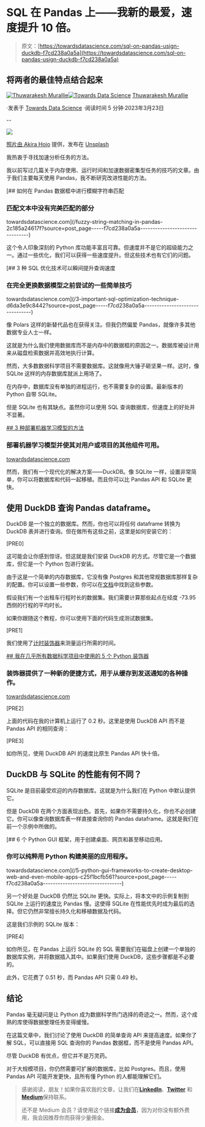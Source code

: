# SQL 在 Pandas 上——我新的最爱，速度提升 10 倍。

> 原文：[https://towardsdatascience.com/sql-on-pandas-usign-duckdb-f7cd238a0a5a](https://towardsdatascience.com/sql-on-pandas-usign-duckdb-f7cd238a0a5a)

## 将两者的最佳特点结合起来

[](https://thuwarakesh.medium.com/?source=post_page-----f7cd238a0a5a--------------------------------)[![Thuwarakesh Murallie](../Images/44f1a14a899426592bbd8c7f73ce169d.png)](https://thuwarakesh.medium.com/?source=post_page-----f7cd238a0a5a--------------------------------)[](https://towardsdatascience.com/?source=post_page-----f7cd238a0a5a--------------------------------)[![Towards Data Science](../Images/a6ff2676ffcc0c7aad8aaf1d79379785.png)](https://towardsdatascience.com/?source=post_page-----f7cd238a0a5a--------------------------------) [Thuwarakesh Murallie](https://thuwarakesh.medium.com/?source=post_page-----f7cd238a0a5a--------------------------------)

·发表于 [Towards Data Science](https://towardsdatascience.com/?source=post_page-----f7cd238a0a5a--------------------------------) ·阅读时间 5 分钟·2023年3月23日

--

![](../Images/c3fe425569b86a13bbb8b061d74d222e.png)

[照片由 Akira Hojo](https://unsplash.com/@joephotography?utm_source=medium&utm_medium=referral) 提供，发布在 [Unsplash](https://unsplash.com/?utm_source=medium&utm_medium=referral)

我热衷于寻找加速分析任务的方法。

我以前写过几篇关于内存使用、运行时间和加速数据密集型任务的技巧的文章。由于我们主要每天使用 Pandas，我不断研究改进性能的方法。

[](/fuzzy-string-matching-in-pandas-2c185a24617f?source=post_page-----f7cd238a0a5a--------------------------------) [## 如何在 Pandas 数据框中进行模糊字符串匹配

### 匹配文本中没有完美匹配的部分

towardsdatascience.com](/fuzzy-string-matching-in-pandas-2c185a24617f?source=post_page-----f7cd238a0a5a--------------------------------)

这个令人印象深刻的 Python 库功能丰富且可靠。但速度并不是它的超级能力之一。通过一些优化，我们可以获得一些速度提升。但这些技术也有它们的问题。

[](/3-important-sql-optimization-technique-d6da3e9c8442?source=post_page-----f7cd238a0a5a--------------------------------) [## 3 种 SQL 优化技术可以瞬间提升查询速度

### 在完全更换数据模型之前尝试的一些简单技巧

towardsdatascience.com](/3-important-sql-optimization-technique-d6da3e9c8442?source=post_page-----f7cd238a0a5a--------------------------------)

像 Polars 这样的新替代品也在获得关注。但我仍然偏爱 Pandas，就像许多其他数据专业人士一样。

这就是为什么我们使用数据库而不是内存中的数据框的原因之一。数据库被设计用来从磁盘检索数据并高效地执行计算。

然而，大多数数据科学项目不需要数据库。这就像用大锤子砸坚果一样。这时，像 SQLite 这样的内存数据库就派上用场了。

在内存中，数据库没有单独的进程运行，也不需要复杂的设置。最新版本的 Python 自带 SQLite。

但是 SQLite 也有其缺点。虽然你可以使用 SQL 查询数据库，但速度上的好处并不显著。

[## 3 种部署机器学习模型的方法](https://towardsdatascience.com/3-ways-to-deploy-machine-learning-models-in-production-cdba15b00e?source=post_page-----f7cd238a0a5a--------------------------------)

### 部署机器学习模型并使其对用户或项目的其他组件可用。

[towardsdatascience.com](/3-ways-to-deploy-machine-learning-models-in-production-cdba15b00e?source=post_page-----f7cd238a0a5a--------------------------------)

然而，我们有一个现代化的解决方案——DuckDB。像 SQLite 一样，设置非常简单，你可以将数据库和代码一起移植。而且你可以比 Pandas API 和 SQLite 更快。

## 使用 DuckDB 查询 Pandas dataframe。

DuckDB 是一个独立的数据库。然而，你也可以将任何 dataframe 转换为 DuckDB 表并进行查询。但在做所有这些之前，这里是如何安装它的：

[PRE0]

这可能会让你感到惊讶。但这就是我们安装 DuckDB 的方式。尽管它是一个数据库，但它是一个 Python 包进行安装。

由于这是一个简单的内存数据库，它没有像 Postgres 和其他常规数据库那样复杂的配置。你可以设置一些参数，你可以在[文档](https://duckdb.org/docs/sql/configuration)中找到这些参数。

假设我们有一个出租车行程时长的数据集。我们需要计算那些起点在经度 -73.95 西侧的行程的平均时长。

如果你跟随这个教程，你可以使用下面的代码生成测试数据集。

[PRE1]

我们使用了[计时装饰器](/python-decorators-for-data-science-6913f717669a)来测量运行所需的时间。

[## 我在几乎所有数据科学项目中使用的 5 个 Python 装饰器](https://towardsdatascience.com/python-decorators-for-data-science-6913f717669a?source=post_page-----f7cd238a0a5a--------------------------------)

### 装饰器提供了一种新的便捷方式，用于从缓存到发送通知的各种操作。

[towardsdatascience.com](/python-decorators-for-data-science-6913f717669a?source=post_page-----f7cd238a0a5a--------------------------------)

[PRE2]

上面的代码在我的计算机上运行了 0.2 秒。这里是使用 DuckDB API 而不是 Pandas API 的相同查询：

[PRE3]

如你所见，使用 DuckDB API 的速度比原生 Pandas API 快十倍。

## DuckDB 与 SQLite 的性能有何不同？

SQLite 是目前最受欢迎的内存数据库。这就是为什么我们在 Python 中默认提供它。

但是 DuckDB 在两个方面表现出色。首先，如果你不需要持久化，你也不必创建它。你可以像查询数据库表一样直接查询你的 Pandas dataframe。这就是我们在前一个示例中所做的。

[](/5-python-gui-frameworks-to-create-desktop-web-and-even-mobile-apps-c25f1bcfb561?source=post_page-----f7cd238a0a5a--------------------------------) [## 6 个 Python GUI 框架，用于创建桌面、网页和甚至移动应用。

### 你可以纯粹用 Python 构建美丽的应用程序。

towardsdatascience.com](/5-python-gui-frameworks-to-create-desktop-web-and-even-mobile-apps-c25f1bcfb561?source=post_page-----f7cd238a0a5a--------------------------------)

另一个好处是 DuckDB 仍然比 SQLite 更快。实际上，将本文中的示例复制到 SQLite 上运行的速度比 Pandas 慢。这使得 SQLite 在性能优先时成为最后的选择。但它仍然非常擅长持久化和移植数据及代码。

这是我们示例的 SQLite 版本：

[PRE4]

如你所见，在 Pandas 上运行 SQLite 的 SQL 需要我们在磁盘上创建一个单独的数据库实例，并将数据插入其中。如果我们使用 DuckDB，这些步骤都是不必要的。

此外，它花费了 0.51 秒，而 Pandas API 只需 0.49 秒。

## 结论

Pandas 毫无疑问是让 Python 成为数据科学热门选择的奇迹之一。然而，这个成熟的库使得数据整理任务变得缓慢。

在这篇文章中，我们讨论了使用 DuckDB 的简单查询 API 来提高速度。如果你了解 SQL，可以直接用 SQL 查询你的 Pandas 数据框，而不是使用 Pandas API。

尽管 DuckDB 有优点，但它并不是万灵药。

对于大规模项目，你仍然需要可扩展的数据库，比如 Postgres。而且，使用 Pandas API 可能开发更快，且所有懂 Python 的人都能理解它们。

> 感谢阅读，朋友！如果你喜欢我的文章，让我们在[**LinkedIn**](https://www.linkedin.com/in/thuwarakesh/)、[**Twitter**](https://twitter.com/Thuwarakesh) 和[**Medium**](https://thuwarakesh.medium.com/)保持联系。
> 
> 还不是 Medium 会员？请使用这个链接[**成为会员**](https://thuwarakesh.medium.com/membership)，因为对你没有额外费用，我会因推荐你而获得少量佣金。
